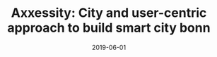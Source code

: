 ---
title: "Axxessity: City and user-centric approach to build smart city bonn"
collection: publications
category: conferences
permalink: /publication/2019-axxessity
#excerpt: 'This paper is about the number 1. The number 2 is left for future work.'
date: 2019-06-01
#venue: 'Proceedings of the 13th ACM international conference on distributed and event-based systems'
#slidesurl: 'http://pratyushagnihotri.github.io/files/slides1.pdf'
paperurl: 'http://pratyushagnihotri.github.io/files/axxessity.pdf'
bibtexurl: 'http://pratyushagnihotri.github.io/files/axxessity.bib'
citation: '<b>Agnihotri, Pratyush</b> and Weber, Florian and Peters, Sascha. (2019). &quot;Axxessity: City and user-centric approach to build smart city bonn.&quot; <i>Proceedings of the 13th ACM international conference on distributed and event-based systems</i>.'
---